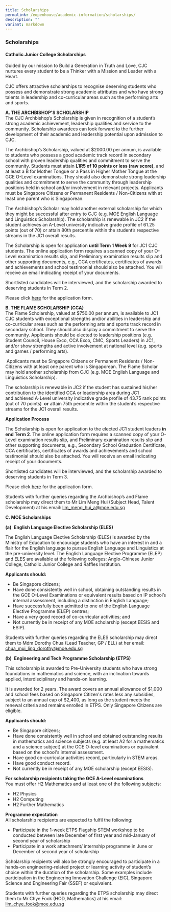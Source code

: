 ```yaml
---
title: Scholarships
permalink: /eopenhouse/academic-information/scholarships/
description: ""
variant: markdown
---
```

### **Scholarships**
#### **Catholic Junior College Scholarships**
Guided by our mission to Build a Generation in Truth and Love, CJC nurtures every student to be a Thinker with a Mission and Leader with a Heart.  

CJC offers attractive scholarships to recognise deserving students who possess and demonstrate strong academic attributes and who have strong talents in leadership and co-curricular areas such as the performing arts and sports. 

**A. THE ARCHBISHOP'S SCHOLARSHIP**<br>
The CJC Archbishop’s Scholarship is given in recognition of a student’s strong academic achievement, leadership qualities and service to the community. Scholarship awardees can look forward to the further development of their academic and leadership potential upon admission to CJC.

The Archbishop’s Scholarship, valued at $2000.00 per annum, is available to students who possess a good academic track record in secondary school with proven leadership qualities and commitment to serve the community. Students must attain **L1R5 of 10 points or less (raw score)**, and at least a B for Mother Tongue or a Pass in Higher Mother Tongue at the GCE O-Level examinations. They should also demonstrate strong leadership qualities and commitment to serve the community through leadership positions held in school and/or involvement in relevant projects. Applicants must be Singapore Citizens or Permanent Residents / Non-Citizens with at least one parent who is Singaporean.

The Archbishop’s Scholar may hold another external scholarship for which they might be successful after entry to CJC (e.g. MOE English Language and Linguistics Scholarship). The scholarship is renewable in JC2 if the student achieves an A-Level university indicative grade profile of 61.25 points (out of 70) or attain 80th percentile within the student’s respective streams in the JC1 overall results.

The Scholarship is open for application **until Term 1 Week 9** for JC1 CJC students. The online application form requires a scanned copy of your O-Level examination results slip, and Preliminary examination results slip and other supporting documents, e.g., CCA certificates, certificates of awards and achievements and school testimonial should also be attached. You will receive an email indicating receipt of your documents.

Shortlisted candidates will be interviewed, and the scholarship awarded to deserving students in Term 2.

Please click&nbsp;[here](https://form.gov.sg/61f39d421603b90012dfb587)&nbsp;for the application form.

**B. THE FLAME SCHOLARSHIP (CCA)**<br>
The Flame Scholarship, valued at $750.00 per annum, is available to JC1 CJC students with exceptional strengths and/or abilities in leadership and co-curricular areas such as the performing arts and sports track record in secondary school. They should also display a commitment to serve the community.&nbsp;Applicants should be elected to leadership positions (e.g. Student Council, House Exco, CCA Exco, CMC, Sports Leaders) in JC1, and/or show strengths and active involvement at national level (e.g. sports and games / performing arts).

&nbsp;Applicants must be Singapore Citizens or Permanent Residents / Non-Citizens with at least one parent who is Singaporean. The Flame Scholar may hold another scholarship from CJC (e.g. MOE English Language and Linguistics Scholarship).&nbsp;

The scholarship is renewable in JC2 if the student has sustained his/her contribution to the identified CCA or leadership area during JC1 and&nbsp;achieved A-Level university indicative grade profile of 43.75 rank points (out of 70 points) &nbsp;**or**&nbsp;attain 75th percentile within the student’s respective streams for the JC1 overall results.

**Application Process**

The Scholarship is open for application to the elected JC1 student leaders **in end Term 2**. The online application form requires a scanned copy of your O-Level examination results slip, and Preliminary examination results slip and other supporting documents, e.g., Secondary School Graduation Certificate, CCA certificates, certificates of awards and achievements and school testimonial should also be attached. You will receive an email indicating receipt of your documents.

Shortlisted candidates will be interviewed, and the scholarship awarded to deserving students in Term 3.

Please click&nbsp;[here](https://form.gov.sg/625c771c4445f900124bf271)&nbsp;for the application form.

Students with further queries regarding the Archbishop’s and Flame scholarship may direct them to&nbsp;Mr Lim Meng Hui (Subject Head, Talent Development) at his email: [lim\_meng\_hui\_a@moe.edu.sg](mailto:lim_meng_hui_a@moe.edu.sg)

**C. MOE Scholarships**

**(a)**&nbsp; **English Language Elective Scholarship (ELES)**

The English Language Elective Scholarship (ELES) is awarded by the Ministry of Education to encourage students who have an interest in and a flair for the English language to pursue English Language and Linguistics at the pre-university level. The English Language Elective Programme (ELEP) and ELES are available at the following colleges: Anglo-Chinese Junior College, Catholic Junior College and Raffles Institution.

**Applicants should:**

*   Be Singapore citizens;
*   Have done consistently well in school, obtaining outstanding results in the GCE O-Level Examinations or equivalent results based on IP school’s internal assessment, including a distinction in English Language;
*   Have successfully been admitted to one of the English Language Elective Programme (ELEP) centres;
*   Have a very good record of co-curricular activities; and
*   Not currently be in receipt of any MOE scholarship (except EESIS and ESIP).

Students with further queries regarding the ELES scholarship may direct them to&nbsp;Mdm Dorothy Chua (Lead Teacher, GP / ELL) at her email: [chua\_mui\_ling\_dorothy@moe.edu.sg](mailto:chua_mui_ling_dorothy@moe.edu.sg)

**(b)**&nbsp; **Engineering and Tech Programme Scholarship (ETPS)**

This scholarship is awarded to Pre-University students who have strong foundations in mathematics and science, with an inclination towards applied, interdisciplinary and hands-on learning.

It is awarded for 2 years. The award covers an annual allowance of $1,000 and school fees based on Singapore Citizen's rates less any subsidies, subject to an annual cap of $2,400, as long as the student meets the renewal criteria and remains enrolled in ETPS. Only Singapore Citizens are eligible.

**Applicants should:**

*   Be Singapore citizens;
*   Have done consistently well in school and obtained outstanding results in mathematics and science subjects (e.g. at least A2 for a mathematics and a science subject) at the GCE O-level examinations or equivalent based on the school's internal assessment.&nbsp;
*   Have good co-curricular activities record, particularly in STEM areas.
*   Have good conduct record.
*   Not currently be in receipt of any MOE scholarship (except EESIS).

**For scholarship recipients taking the GCE A-Level examinations**  
You must offer H2 Mathematics and at least one of the following subjects:

*   H2 Physics
*   H2 Computing
*   H2 Further Mathematics

**Programme expectation**  
All scholarship recipients are expected to fulfil the following:

*   Participate in the 1-week ETPS Flagship STEM workshop to be conducted between late December of first year and mid-January of second year of scholarship
*   Participate in a work attachment/ internship programme in June or December of second year of scholarship

Scholarship recipients will also be strongly encouraged to participate in a hands-on engineering-related project or learning activity of student’s choice within the duration of the scholarship. Some examples include participation in the Engineering Innovation Challenge (EIC), Singapore Science and Engineering Fair (SSEF) or equivalent.

Students with further queries regarding the ETPS scholarship may direct them to&nbsp;Mr Chye Fook (HOD, Mathematics) at his email: [lim\_chye\_fook@moe.edu.sg](mailto:lim_chye_fook@moe.edu.sg)